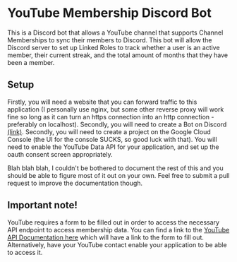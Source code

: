 # YouTube Membership Discord Bot

This is a Discord bot that allows a YouTube channel that supports Channel Memberships to sync their members to Discord.
This bot will allow the Discord server to set up Linked Roles to track whether a user is an active member, their current streak, and the total amount of months that they have been a member.

## Setup
Firstly, you will need a website that you can forward traffic to this application (I personally use nginx, but some other reverse proxy will work fine so long as it can turn an https connection into an http connection - preferably on localhost). Secondly, you will need to create a Bot on Discord [(link)](https://discord.com/developers/applications). Secondly, you will need to create a project on the Google Cloud Console (the UI for the console SUCKS, so good luck with that). You will need to enable the YouTube Data API for your application, and set up the oauth consent screen appropriately.

Blah blah blah, I couldn't be bothered to document the rest of this and you should be able to figure most of it out on your own. Feel free to submit a pull request to improve the documentation though.

## Important note!
YouTube requires a form to be filled out in order to access the necessary API endpoint to access membership data. You can find a link to the [YouTube API Documentation here](https://developers.google.com/youtube/v3/docs/members/list) which will have a link to the form to fill out. Alternatively, have your YouTube contact enable your application to be able to access it.
